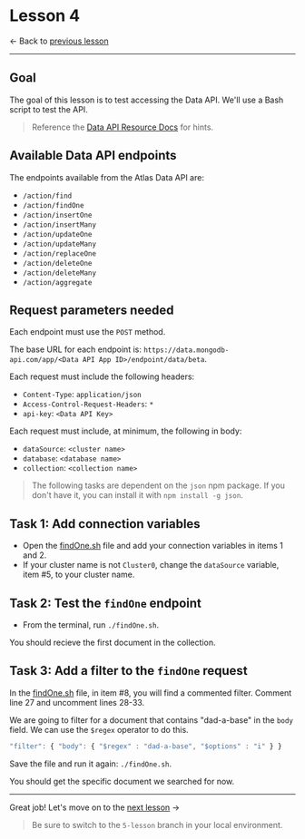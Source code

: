 # Lesson 4

<- Back to [previous lesson](https://github.com/mongodb-developer/social-app-demo/tree/3-lesson)

---

## Goal

The goal of this lesson is to test accessing the Data API. We'll use a Bash script to test the API.

> Reference the [Data API Resource Docs](https://www.mongodb.com/docs/atlas/api/data-api-resources/) for hints.

## Available Data API endpoints

The endpoints available from the Atlas Data API are:
- `/action/find`
- `/action/findOne`
- `/action/insertOne`
- `/action/insertMany`
- `/action/updateOne`
- `/action/updateMany`
- `/action/replaceOne`
- `/action/deleteOne`
- `/action/deleteMany`
- `/action/aggregate`

## Request parameters needed

Each endpoint must use the `POST` method.

The base URL for each endpoint is: `https://data.mongodb-api.com/app/<Data API App ID>/endpoint/data/beta`.

Each request must include the following headers:
- `Content-Type`: `application/json`
- `Access-Control-Request-Headers`: `*`
- `api-key`: `<Data API Key>`

Each request must include, at minimum, the following in body:
- `dataSource`: `<cluster name>`
- `database`: `<database name>`
- `collection`: `<collection name>`

> The following tasks are dependent on the `json` npm package. If you don't have it, you can install it with `npm install -g json`.

## Task 1: Add connection variables

- Open the [findOne.sh](./findOne.sh) file and add your connection variables in items 1 and 2.
- If your cluster name is not `Cluster0`, change the `dataSource` variable, item #5, to your cluster name.

## Task 2: Test the `findOne` endpoint

- From the terminal, run `./findOne.sh`.

You should recieve the first document in the collection.

## Task 3: Add a filter to the `findOne` request

In the [findOne.sh](./findOne.sh) file, in item #8, you will find a commented filter. Comment line 27 and uncomment lines 28-33.

We are going to filter for a document that contains "dad-a-base" in the `body` field. We can use the `$regex` operator to do this.

```js
"filter": { "body": { "$regex" : "dad-a-base", "$options" : "i" } }
```

Save the file and run it again: `./findOne.sh`.

You should get the specific document we searched for now.

---

Great job! Let's move on to the [next lesson](https://github.com/mongodb-developer/social-app-demo/tree/5-lesson) ->

> Be sure to switch to the `5-lesson` branch in your local environment.